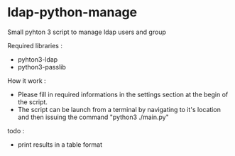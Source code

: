 # ldap-python-manage

Small pyhton 3 script to manage ldap users and group

Required libraries :
- pyhton3-ldap
- python3-passlib

How it work :
- Please fill in required informations in the settings section at the begin of the script.
- The script can be launch from a terminal by navigating to it's location and then issuing the command "python3 ./main.py"

todo :
- print results in a table format
